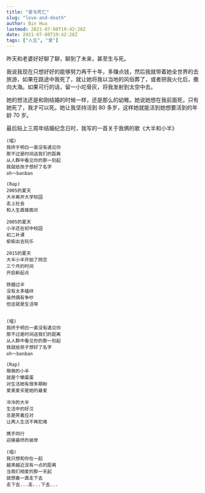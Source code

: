 ```yaml
---
title: "爱与死亡"
slug: "love-and-death"
author: Bin Hua
lastmod: 2021-07-08T19:42:28Z
date: 2021-07-08T19:42:28Z
tags: ["人生", "爱"]
---
```


昨天和老婆好好聊了聊，聊到了未来，甚至生与死。

我说我现在只想好好的能够努力再干十年，多赚点钱，然后我就带着她全世界的去旅游，如果在路途中我死了，就让她将我以当地的风俗葬了，或者把我火化后，撒向大海。如果可行的话，留一小坨骨灰，将我发射到太空中去。

她的想法还是和刚结婚的时候一样，还是那么的幼稚。她说她想在我前面死，只有她死了，我才可以死。她让我坚持活到 80 多岁，这样她就能活到她想要活到的年龄 70 岁。

最后贴上三周年结婚纪念日时，我写的一首关于我俩的歌《大半和小半》

```
(唱)
我终于明白一直没有遇见你
那不过是时间送我们的距离
从人群中看见你的那一刻起
我就给孩子想好了名字
oh～banban

(Rap)
2005的夏天
大半离开大学校园
走上社会
和人生直接面对

2005的夏天
小半还在初中校园
初二补课
偷偷出去玩乐

2015的夏天
大半小半开始了网恋
三个月的时间
开启新起点

铁婚过半
没有太多磕绊
虽然偶有争吵
但这就是生活呀


(唱)
我终于明白一直没有遇见你
那不过是时间送我们的距离
从人群中看见你的那一刻起
我就给孩子想好了名字
oh～banban

(Rap)
萌萌的小半
就是个懒蛋蛋
对生活她有很多期盼
爱美爱买是她的最爱

冷冷的大半
生活中的好汉
总是笑着应对
让两人生活不再犯难

携手同行
迎接最终的彼岸

(唱)
我只想和你在一起
越来越近没有一点的距离
当我们相爱的那一天起
就想着一直走下去
走下去...走...下去...
```
